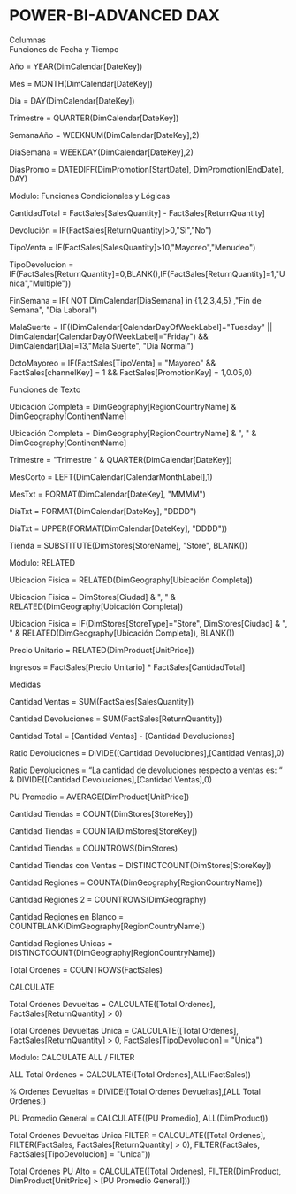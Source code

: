 # POWER-BI-ADVANCED DAX
Columnas     
 Funciones de Fecha y Tiempo

Año = YEAR(DimCalendar[DateKey])

Mes = MONTH(DimCalendar[DateKey])

Dia = DAY(DimCalendar[DateKey])

Trimestre = QUARTER(DimCalendar[DateKey])

SemanaAño = WEEKNUM(DimCalendar[DateKey],2)

DiaSemana = WEEKDAY(DimCalendar[DateKey],2)

DiasPromo = DATEDIFF(DimPromotion[StartDate], DimPromotion[EndDate], DAY)

Módulo: Funciones Condicionales y Lógicas

CantidadTotal = FactSales[SalesQuantity] - FactSales[ReturnQuantity]

Devolución = IF(FactSales[ReturnQuantity]>0,"Si","No")

TipoVenta = IF(FactSales[SalesQuantity]>10,"Mayoreo","Menudeo")

TipoDevolucion = IF(FactSales[ReturnQuantity]=0,BLANK(),IF(FactSales[ReturnQuantity]=1,"Unica","Multiple"))

FinSemana = IF( NOT DimCalendar[DiaSemana] in {1,2,3,4,5} ,"Fin de Semana", "Día Laboral")

MalaSuerte = IF((DimCalendar[CalendarDayOfWeekLabel]="Tuesday" || DimCalendar[CalendarDayOfWeekLabel]="Friday") && DimCalendar[Dia]=13,"Mala Suerte", "Día Normal")

DctoMayoreo = IF(FactSales[TipoVenta] = "Mayoreo" && FactSales[channelKey] = 1 && FactSales[PromotionKey] = 1,0.05,0)

 Funciones de Texto

Ubicación Completa = DimGeography[RegionCountryName] & DimGeography[ContinentName]

Ubicación Completa = DimGeography[RegionCountryName] & ", " & DimGeography[ContinentName]

Trimestre = "Trimestre " & QUARTER(DimCalendar[DateKey])

MesCorto = LEFT(DimCalendar[CalendarMonthLabel],1)

MesTxt = FORMAT(DimCalendar[DateKey], "MMMM")

DiaTxt = FORMAT(DimCalendar[DateKey], "DDDD")

DiaTxt = UPPER(FORMAT(DimCalendar[DateKey], "DDDD"))

Tienda = SUBSTITUTE(DimStores[StoreName], "Store", BLANK())

Módulo: RELATED

Ubicacion Fisica = RELATED(DimGeography[Ubicación Completa])

Ubicacion Fisica = DimStores[Ciudad] & ", " & RELATED(DimGeography[Ubicación Completa])

Ubicacion Fisica = IF(DimStores[StoreType]="Store", DimStores[Ciudad] & ", " & RELATED(DimGeography[Ubicación Completa]), BLANK())

Precio Unitario = RELATED(DimProduct[UnitPrice])

Ingresos = FactSales[Precio Unitario] * FactSales[CantidadTotal]

Medidas     	

Cantidad Ventas = SUM(FactSales[SalesQuantity])

Cantidad Devoluciones = SUM(FactSales[ReturnQuantity])

Cantidad Total = [Cantidad Ventas] - [Cantidad Devoluciones]

Ratio Devoluciones = DIVIDE([Cantidad Devoluciones],[Cantidad Ventas],0)

Ratio Devoluciones = “La cantidad de devoluciones respecto a ventas es: “ & DIVIDE([Cantidad Devoluciones],[Cantidad Ventas],0)

PU Promedio = AVERAGE(DimProduct[UnitPrice])

Cantidad Tiendas = COUNT(DimStores[StoreKey])

Cantidad Tiendas = COUNTA(DimStores[StoreKey])

Cantidad Tiendas = COUNTROWS(DimStores)

Cantidad Tiendas con Ventas = DISTINCTCOUNT(DimStores[StoreKey])

Cantidad Regiones = COUNTA(DimGeography[RegionCountryName])

Cantidad Regiones 2 = COUNTROWS(DimGeography)

Cantidad Regiones en Blanco = COUNTBLANK(DimGeography[RegionCountryName])

Cantidad Regiones Unicas = DISTINCTCOUNT(DimGeography[RegionCountryName])

Total Ordenes = COUNTROWS(FactSales)


 CALCULATE

Total Ordenes Devueltas = CALCULATE([Total Ordenes], FactSales[ReturnQuantity] > 0)

Total Ordenes Devueltas Unica = CALCULATE([Total Ordenes], FactSales[ReturnQuantity] > 0, FactSales[TipoDevolucion] = "Unica")

Módulo: CALCULATE ALL / FILTER

ALL Total Ordenes = CALCULATE([Total Ordenes],ALL(FactSales))

% Ordenes Devueltas = DIVIDE([Total Ordenes Devueltas],[ALL Total Ordenes])

PU Promedio General = CALCULATE([PU Promedio], ALL(DimProduct))

Total Ordenes Devueltas Unica FILTER = CALCULATE([Total Ordenes], FILTER(FactSales, FactSales[ReturnQuantity] > 0), FILTER(FactSales, FactSales[TipoDevolucion] = "Unica"))

Total Ordenes PU Alto = CALCULATE([Total Ordenes], FILTER(DimProduct, DimProduct[UnitPrice] > [PU Promedio General]))


